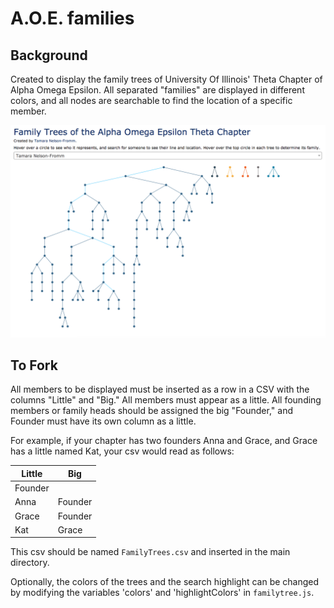 # A.O.E. families
## Background
Created to display the family trees of University Of Illinois' Theta Chapter of Alpha Omega Epsilon. All separated "families" are displayed in different colors, and all nodes are searchable to find the location of a specific member.

![demo image](demo.png)

## To Fork

All members to be displayed must be inserted as a row in a CSV with the columns "Little" and "Big." All members must appear as a little. All founding members or family heads should be assigned the big "Founder," and Founder must have its own column as a little.

For example, if your chapter has two founders Anna and Grace, and Grace has a little named Kat, your csv would read as follows:

| Little  | Big     |
|---------|---------|
| Founder |         |
| Anna    | Founder |
| Grace   | Founder |
| Kat     | Grace   |

This csv should be named `FamilyTrees.csv` and inserted in the main directory.

Optionally, the colors of the trees and the search highlight can be changed by modifying the variables 'colors' and 'highlightColors' in `familytree.js`.
